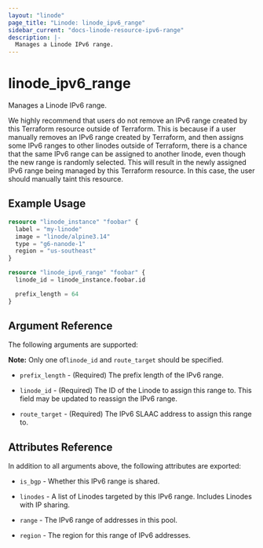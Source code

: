 ```yaml
---
layout: "linode"
page_title: "Linode: linode_ipv6_range"
sidebar_current: "docs-linode-resource-ipv6-range"
description: |-
  Manages a Linode IPv6 range.
---
```


# linode\_ipv6\_range

Manages a Linode IPv6 range.

We highly recommend that users do not remove an IPv6 range created by this Terraform resource outside of Terraform. This is because if a user manually removes an IPv6 range created by Terraform, and then assigns some IPv6 ranges to other linodes outside of Terraform, there is a chance that the same IPv6 range can be assigned to another linode, even though the new range is randomly selected. This will result in the newly assigned IPv6 range being managed by this Terraform resource. In this case, the user should manually taint this resource.

## Example Usage

```terraform
resource "linode_instance" "foobar" {
  label = "my-linode"
  image = "linode/alpine3.14"
  type = "g6-nanode-1"
  region = "us-southeast"
}

resource "linode_ipv6_range" "foobar" {
  linode_id = linode_instance.foobar.id

  prefix_length = 64
}
```

## Argument Reference

The following arguments are supported:

**Note:** Only one of`linode_id` and `route_target` should be specified.

* `prefix_length` - (Required) The prefix length of the IPv6 range.

* `linode_id` - (Required) The ID of the Linode to assign this range to. This field may be updated to reassign the IPv6 range.

* `route_target` - (Required) The IPv6 SLAAC address to assign this range to.

## Attributes Reference

In addition to all arguments above, the following attributes are exported:

* `is_bgp` - Whether this IPv6 range is shared.

* `linodes` - A list of Linodes targeted by this IPv6 range. Includes Linodes with IP sharing.

* `range` - The IPv6 range of addresses in this pool.

* `region` - The region for this range of IPv6 addresses.
